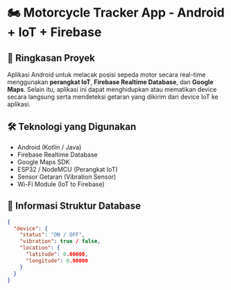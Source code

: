 # 🏍️ Motorcycle Tracker App - Android + IoT + Firebase

## 📌 Ringkasan Proyek
Aplikasi Android untuk melacak posisi sepeda motor secara real-time menggunakan **perangkat IoT**, **Firebase Realtime Database**, dan **Google Maps**. Selain itu, aplikasi ini dapat menghidupkan atau mematikan device secara langsung serta mendeteksi getaran yang dikirim dari device IoT ke aplikasi.

## 🛠 Teknologi yang Digunakan
- Android (Kotlin / Java)
- Firebase Realtime Database
- Google Maps SDK
- ESP32 / NodeMCU (Perangkat IoT)
- Sensor Getaran (Vibration Sensor)
- Wi-Fi Module (IoT to Firebase)

## 📂 Informasi Struktur Database
```json
{
  "device": {
    "status": "ON / OFF",
    "vibration": true / false,
    "location": {
      "latitude": 0.00000,
      "longitude": 0.00000
    }
  }
}

